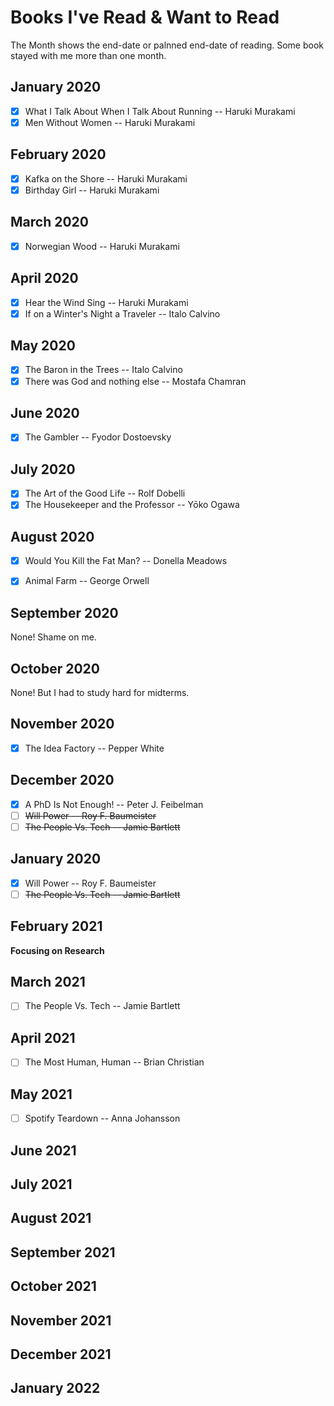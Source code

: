 # Books I've Read & Want to Read
The Month shows the end-date or palnned end-date of reading. Some book stayed with me more than one month.

## January 2020

- [X] What I Talk About When I Talk About Running -- Haruki Murakami
- [X] Men Without Women -- Haruki Murakami

## February 2020

- [X] Kafka on the Shore -- Haruki Murakami
- [X] Birthday Girl -- Haruki Murakami

## March 2020

- [X] Norwegian Wood -- Haruki Murakami

## April 2020
- [X] Hear the Wind Sing -- Haruki Murakami
- [X] If on a Winter's Night a Traveler -- Italo Calvino

## May 2020

- [X] The Baron in the Trees -- Italo Calvino
- [X] There was God and nothing else -- Mostafa Chamran
## June 2020

- [X] The Gambler -- Fyodor Dostoevsky

## July 2020

- [X] The Art of the Good Life -- Rolf Dobelli
- [X] The Housekeeper and the Professor -- Yōko Ogawa

## August 2020

- [X] Would You Kill the Fat Man? -- Donella Meadows
- [X] Animal Farm -- George Orwell


## September 2020

None! Shame on me.

## October 2020

None! But I had to study hard for midterms.

## November 2020

- [X] The Idea Factory -- Pepper White

## December 2020

- [X] A PhD Is Not Enough! -- Peter J. Feibelman
- [ ] ~~Will Power -- Roy F. Baumeister~~
- [ ] ~~The People Vs. Tech -- Jamie Bartlett~~

## January 2020

- [x] Will Power -- Roy F. Baumeister
- [ ] ~~The People Vs. Tech -- Jamie Bartlett~~

## February 2021

**Focusing on Research**

## March 2021

- [ ] The People Vs. Tech -- Jamie Bartlett

## April 2021

- [ ] The Most Human, Human -- Brian Christian

## May 2021

- [ ] Spotify Teardown -- Anna Johansson

## June 2021

## July 2021

## August 2021

## September 2021

## October 2021

## November 2021

## December 2021

## January 2022
